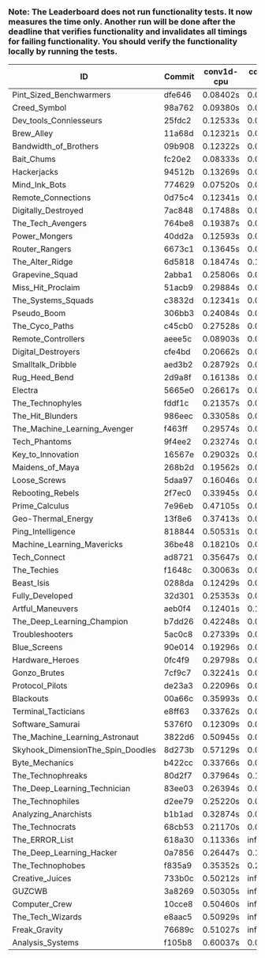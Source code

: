 ### Note: The Leaderboard does not run functionality tests. It now measures the time only. Another run will be done after the deadline that verifies functionality and invalidates all timings for failing functionality. You should verify the functionality locally by running the tests.

|ID|Commit|conv1d-cpu|conv1d-gpu|DWSPConv2D-gpu|gemm-gpu|avg|
|-|-|-|-|-|-|-|
|Pint_Sized_Benchwarmers|dfe646|0.08402s|0.05728s|3.40030s|2.20116s|1.43569s|
|Creed_Symbol|98a762|0.09380s|0.05080s|3.42389s|2.20877s|1.44432s|
|Dev_tools_Conniesseurs|25fdc2|0.12533s|0.05181s|3.41930s|2.20640s|1.45071s|
|Brew_Alley|11a68d|0.12321s|0.05545s|3.45747s|2.26669s|1.47571s|
|Bandwidth_of_Brothers|09b908|0.12322s|0.07394s|3.43353s|2.28037s|1.47777s|
|Bait_Chums|fc20e2|0.08333s|0.07951s|3.38879s|2.36800s|1.47991s|
|Hackerjacks|94512b|0.13269s|0.07765s|3.46701s|2.24867s|1.48151s|
|Mind_Ink_Bots|774629|0.07520s|0.07635s|3.49149s|2.28311s|1.48154s|
|Remote_Connections|0d75c4|0.12341s|0.05174s|3.49143s|2.26059s|1.48179s|
|Digitally_Destroyed|7ac848|0.17488s|0.07033s|3.42804s|2.26174s|1.48375s|
|The_Tech_Avengers|764be8|0.19387s|0.06578s|3.44301s|2.23379s|1.48411s|
|Power_Mongers|40dd2a|0.12593s|0.05193s|3.50164s|2.27228s|1.48795s|
|Router_Rangers|6673c1|0.13645s|0.07533s|3.45529s|2.29084s|1.48948s|
|The_Alter_Ridge|6d5818|0.18474s|0.10800s|3.44488s|2.25911s|1.49918s|
|Grapevine_Squad|2abba1|0.25806s|0.07244s|3.48835s|2.19574s|1.50365s|
|Miss_Hit_Proclaim|51acb9|0.29884s|0.07519s|3.44496s|2.22500s|1.51100s|
|The_Systems_Squads|c3832d|0.12341s|0.07342s|3.55841s|2.28908s|1.51108s|
|Pseudo_Boom|306bb3|0.24084s|0.05299s|3.47430s|2.29260s|1.51518s|
|The_Cyco_Paths|c45cb0|0.27528s|0.08271s|3.46036s|2.24614s|1.51612s|
|Remote_Controllers|aeee5c|0.08903s|0.05178s|3.67531s|2.28611s|1.52556s|
|Digital_Destroyers|cfe4bd|0.20662s|0.07121s|3.43225s|2.39566s|1.52643s|
|Smalltalk_Dribble|aed3b2|0.28792s|0.07189s|3.43634s|2.31166s|1.52695s|
|Rug_Heed_Bend|2d9a8f|0.16138s|0.06325s|3.40576s|2.47867s|1.52727s|
|Electra|5665e0|0.26617s|0.07571s|3.47979s|2.28774s|1.52735s|
|The_Technophyles|fddf1c|0.21357s|0.04850s|3.58103s|2.29227s|1.53384s|
|The_Hit_Blunders|986eec|0.33058s|0.06715s|3.46167s|2.28204s|1.53536s|
|The_Machine_Learning_Avenger|f463ff|0.29574s|0.07280s|3.48191s|2.31323s|1.54092s|
|Tech_Phantoms|9f4ee2|0.23274s|0.09438s|3.45085s|2.39967s|1.54441s|
|Key_to_Innovation|16567e|0.29032s|0.05558s|3.52936s|2.30456s|1.54495s|
|Maidens_of_Maya|268b2d|0.19562s|0.07231s|3.44031s|2.49501s|1.55081s|
|Loose_Screws|5daa97|0.16046s|0.07060s|3.48759s|2.48642s|1.55127s|
|Rebooting_Rebels|2f7ec0|0.33945s|0.07120s|3.45138s|2.35965s|1.55542s|
|Prime_Calculus|7e96eb|0.47105s|0.08061s|3.42581s|2.25134s|1.55720s|
|Geo-Thermal_Energy|13f8e6|0.37413s|0.09142s|3.49909s|2.28980s|1.56361s|
|Ping_Intelligence|818844|0.50531s|0.06331s|3.44077s|2.26166s|1.56776s|
|Machine_Learning_Mavericks|36be48|0.18210s|0.07859s|3.44815s|2.57288s|1.57043s|
|Tech_Connect|ad8721|0.35647s|0.07496s|3.45705s|2.41320s|1.57542s|
|The_Techies|f1648c|0.30063s|0.08273s|3.43402s|2.52204s|1.58485s|
|Beast_Isis|0288da|0.12429s|0.09918s|3.94367s|2.22683s|1.59849s|
|Fully_Developed|32d301|0.25353s|0.07544s|3.49655s|2.61396s|1.60987s|
|Artful_Maneuvers|aeb0f4|0.12401s|0.10116s|3.91878s|2.37052s|1.62862s|
|The_Deep_Learning_Champion|b7dd26|0.42248s|0.09812s|3.69852s|2.30734s|1.63162s|
|Troubleshooters|5ac0c8|0.27339s|0.07678s|3.69219s|2.50323s|1.63640s|
|Blue_Screens|90e014|0.19296s|0.06976s|3.64588s|2.64227s|1.63772s|
|Hardware_Heroes|0fc4f9|0.29798s|0.09705s|3.86585s|2.30349s|1.64109s|
|Gonzo_Brutes|7cf9c7|0.32241s|0.05313s|3.87529s|2.31955s|1.64260s|
|Protocol_Pilots|de23a3|0.22096s|0.07706s|3.92578s|2.35340s|1.64430s|
|Blackouts|00a66c|0.35993s|0.07814s|3.56707s|2.61907s|1.65605s|
|Terminal_Tacticians|e8ff63|0.33762s|0.07243s|3.88450s|2.36214s|1.66417s|
|Software_Samurai|5376f0|0.12309s|0.05154s|3.48951s|3.01529s|1.66986s|
|The_Machine_Learning_Astronaut|3822d6|0.50945s|0.08240s|3.51793s|2.64364s|1.68836s|
|Skyhook_DimensionThe_Spin_Doodles|8d273b|0.57129s|0.07181s|3.44521s|2.71557s|1.70097s|
|Byte_Mechanics|b422cc|0.33766s|0.05500s|3.90943s|2.65557s|1.73941s|
|The_Technophreaks|80d2f7|0.37964s|0.16930s|3.91401s|2.52674s|1.74742s|
|The_Deep_Learning_Technician|83ee03|0.26394s|0.07251s|3.52864s|3.37863s|1.81093s|
|The_Technophiles|d2ee79|0.25220s|0.05116s|3.52210s|3.58055s|1.85150s|
|Analyzing_Anarchists|b1b1ad|0.32874s|0.07423s|3.45906s|4.86474s|2.18169s|
|The_Technocrats|68cb53|0.21170s|0.09253s|3.54742s|6.09631s|2.48699s|
|The_ERROR_List|618a30|0.11336s|infs|3.44640s|4.87752s|infs|
|The_Deep_Learning_Hacker|0a7856|0.26447s|0.15520s|infs|3.02266s|infs|
|The_Technophobes|f835a9|0.35352s|0.20267s|infs|2.28064s|infs|
|Creative_Juices|733b0c|0.50212s|infs|infs|4.82969s|infs|
|GUZCWB|3a8269|0.50305s|infs|infs|4.82421s|infs|
|Computer_Crew|10cce8|0.50460s|infs|infs|4.81989s|infs|
|The_Tech_Wizards|e8aac5|0.50929s|infs|infs|4.85554s|infs|
|Freak_Gravity|76689c|0.51027s|infs|infs|4.83914s|infs|
|Analysis_Systems|f105b8|0.60037s|0.05141s|infs|infs|infs|
